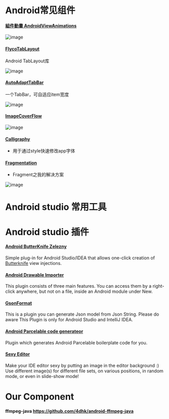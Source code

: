# Android常见组件

#### [組件動畫 AndroidViewAnimations](https://github.com/4dhk/AndroidViewAnimations)
![image](https://camo.githubusercontent.com/c41223966bdfed2260dbbabbcbae648e5db542c6/687474703a2f2f7777332e73696e61696d672e636e2f6d773639302f3631306463303334677731656a37356d69327737376732306333306a623471722e676966)


#### [FlycoTabLayout](https://github.com/H07000223/FlycoTabLayout)
Android TabLayout库

![image](https://github.com/H07000223/FlycoTabLayout/blob/master/preview_2.gif) 


#### [AutoAdaptTabBar](https://github.com/4dhk/AutoAdaptTabBar)
一个TabBar，可自适应item宽度

![image](https://camo.githubusercontent.com/89fd84ad279ae3c38c4dd684beaff9f419121bae/687474703a2f2f6f616e766a326c73762e626b742e636c6f7564646e2e636f6d2f696d6167652f6769662f73686172652f6175746f41646170744261722e676966)

#### [ImageCoverFlow](https://github.com/4dhk/ImageCoverFlow)
![image](https://raw.githubusercontent.com/dolphinwang/ImageCoverFlow/master/imagecoverflow_screenshot.png)

#### [Calligraphy](https://github.com/4dhk/Calligraphy)
- 用于通过style快速修改app字体

#### [Fragmentation](https://github.com/4dhk/Fragmentation) 
- Fragment之我的解决方案

![image](http://upload-images.jianshu.io/upload_images/937851-23ae58f2b4d13842.gif?imageMogr2/auto-orient/strip) 

# Android studio 常用工具


# Android studio 插件

#### [Android ButterKnife Zelezny](https://github.com/avast/android-butterknife-zelezny)

Simple plug-in for Android Studio/IDEA that allows one-click creation of [Butterknife](http://jakewharton.github.io/butterknife/) view injections.

#### [Android Drawable Importer](https://plugins.jetbrains.com/idea/plugin/7658-android-drawable-importer)

This plugin consists of three main features. You can access them by a right-click anywhere, but not on a file, inside an Android module under New. 

#### [GsonFormat](https://github.com/zzz40500/GsonFormat)

This is a plugin you can generate Json model from Json String. Please do aware This Plugin is only for Android Studio and IntelliJ IDEA.

#### [Android Parcelable code generateor]()

Plugin which generates Android Parcelable boilerplate code for you.

#### [Sexy Editor](https://github.com/igorspasic/idea-sexyeditor)

Make your IDE editor sexy by putting an image in the editor background :) Use different image(s) for different file sets, on various positions, in random mode, or even in slide-show mode!

# Our Component
#### ffmpeg-java https://github.com/4dhk/android-ffmpeg-java
